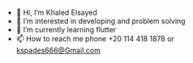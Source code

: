 - 👋 Hi, I’m Khaled Elsayed
- 👀 I’m interested in developing and problem solving
- 🌱 I’m currently learning flutter
- 📫 How to reach me phone +20 114 418 1878 or kspades666@Gmail.com
